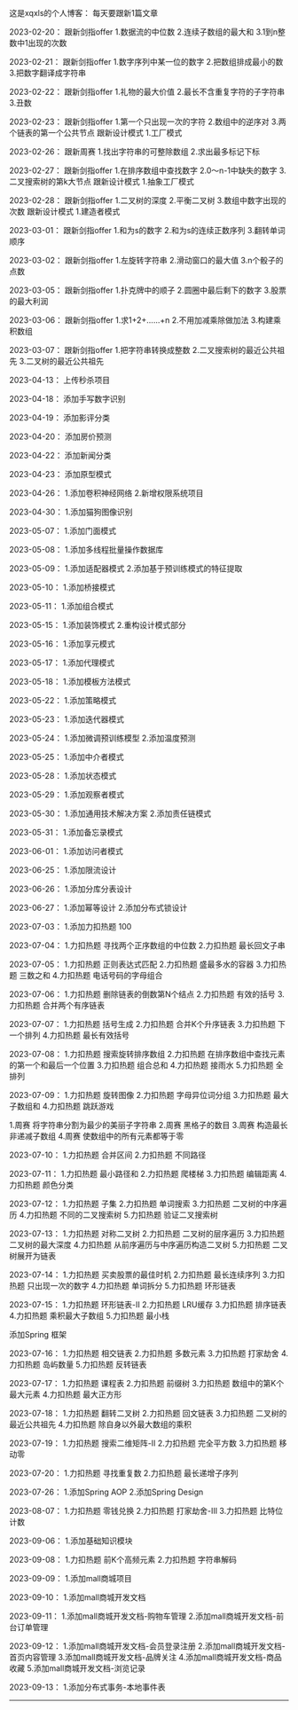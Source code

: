
这是xqxls的个人博客：
每天要跟新1篇文章

2023-02-20：
跟新剑指offer
1.数据流的中位数
2.连续子数组的最大和
3.1到n整数中1出现的次数

2023-02-21：
跟新剑指offer
1.数字序列中某一位的数字
2.把数组排成最小的数
3.把数字翻译成字符串

2023-02-22：
跟新剑指offer
1.礼物的最大价值
2.最长不含重复字符的子字符串
3.丑数

2023-02-23：
跟新剑指offer
1.第一个只出现一次的字符
2.数组中的逆序对
3.两个链表的第一个公共节点
跟新设计模式
1.工厂模式

2023-02-26：
跟新周赛
1.找出字符串的可整除数组
2.求出最多标记下标

2023-02-27：
跟新剑指offer
1.在排序数组中查找数字
2.0～n-1中缺失的数字
3.二叉搜索树的第k大节点
跟新设计模式
1.抽象工厂模式

2023-02-28：
跟新剑指offer
1.二叉树的深度
2.平衡二叉树
3.数组中数字出现的次数
跟新设计模式
1.建造者模式

2023-03-01：
跟新剑指offer
1.和为s的数字
2.和为s的连续正数序列
3.翻转单词顺序

2023-03-02：
跟新剑指offer
1.左旋转字符串
2.滑动窗口的最大值
3.n个骰子的点数

2023-03-05：
跟新剑指offer
1.扑克牌中的顺子
2.圆圈中最后剩下的数字
3.股票的最大利润

2023-03-06：
跟新剑指offer
1.求1+2+……+n
2.不用加减乘除做加法
3.构建乘积数组

2023-03-07：
跟新剑指offer
1.把字符串转换成整数
2.二叉搜索树的最近公共祖先
3.二叉树的最近公共祖先

2023-04-13：
上传秒杀项目

2023-04-18：
添加手写数字识别

2023-04-19：
添加影评分类

2023-04-20：
添加房价预测

2023-04-22：
添加新闻分类

2023-04-23：
添加原型模式

2023-04-26：
1.添加卷积神经网络
2.新增权限系统项目

2023-04-30：
1.添加猫狗图像识别

2023-05-07：
1.添加门面模式

2023-05-08：
1.添加多线程批量操作数据库

2023-05-09：
1.添加适配器模式
2.添加基于预训练模式的特征提取

2023-05-10：
1.添加桥接模式

2023-05-11：
1.添加组合模式

2023-05-15：
1.添加装饰模式
2.重构设计模式部分

2023-05-16：
1.添加享元模式

2023-05-17：
1.添加代理模式

2023-05-18：
1.添加模板方法模式

2023-05-22：
1.添加策略模式

2023-05-23：
1.添加迭代器模式

2023-05-24：
1.添加微调预训练模型
2.添加温度预测

2023-05-25：
1.添加中介者模式

2023-05-28：
1.添加状态模式

2023-05-29：
1.添加观察者模式

2023-05-30：
1.添加通用技术解决方案
2.添加责任链模式

2023-05-31：
1.添加备忘录模式

2023-06-01：
1.添加访问者模式

2023-06-25：
1.添加限流设计

2023-06-26：
1.添加分库分表设计

2023-06-27：
1.添加幂等设计
2.添加分布式锁设计

2023-07-03：
1.添加力扣热题 100

2023-07-04：
1.力扣热题 寻找两个正序数组的中位数
2.力扣热题 最长回文子串

2023-07-05：
1.力扣热题 正则表达式匹配
2.力扣热题 盛最多水的容器
3.力扣热题 三数之和
4.力扣热题 电话号码的字母组合

2023-07-06：
1.力扣热题 删除链表的倒数第N个结点
2.力扣热题 有效的括号
3.力扣热题 合并两个有序链表

2023-07-07：
1.力扣热题 括号生成
2.力扣热题 合并K个升序链表
3.力扣热题 下一个排列
4.力扣热题 最长有效括号

2023-07-08：
1.力扣热题 搜索旋转排序数组
2.力扣热题 在排序数组中查找元素的第一个和最后一个位置
3.力扣热题 组合总和
4.力扣热题 接雨水
5.力扣热题 全排列

2023-07-09：
1.力扣热题 旋转图像
2.力扣热题 字母异位词分组
3.力扣热题 最大子数组和
4.力扣热题 跳跃游戏

1.周赛 将字符串分割为最少的美丽子字符串
2.周赛 黑格子的数目
3.周赛 构造最长非递减子数组
4.周赛 使数组中的所有元素都等于零

2023-07-10：
1.力扣热题 合并区间
2.力扣热题 不同路径

2023-07-11：
1.力扣热题 最小路径和
2.力扣热题 爬楼梯
3.力扣热题 编辑距离
4.力扣热题 颜色分类

2023-07-12：
1.力扣热题 子集
2.力扣热题 单词搜索
3.力扣热题 二叉树的中序遍历
4.力扣热题 不同的二叉搜索树
5.力扣热题 验证二叉搜索树

2023-07-13：
1.力扣热题 对称二叉树
2.力扣热题 二叉树的层序遍历
3.力扣热题 二叉树的最大深度
4.力扣热题 从前序遍历与中序遍历构造二叉树
5.力扣热题 二叉树展开为链表

2023-07-14：
1.力扣热题 买卖股票的最佳时机
2.力扣热题 最长连续序列
3.力扣热题 只出现一次的数字
4.力扣热题 单词拆分
5.力扣热题 环形链表

2023-07-15：
1.力扣热题 环形链表-II
2.力扣热题 LRU缓存
3.力扣热题 排序链表
4.力扣热题 乘积最大子数组
5.力扣热题 最小栈

添加Spring 框架

2023-07-16：
1.力扣热题 相交链表
2.力扣热题 多数元素
3.力扣热题 打家劫舍
4.力扣热题 岛屿数量
5.力扣热题 反转链表

2023-07-17：
1.力扣热题 课程表
2.力扣热题 前缀树
3.力扣热题 数组中的第K个最大元素
4.力扣热题 最大正方形

2023-07-18：
1.力扣热题 翻转二叉树
2.力扣热题 回文链表
3.力扣热题 二叉树的最近公共祖先
4.力扣热题 除自身以外最大数组的乘积

2023-07-19：
1.力扣热题 搜索二维矩阵-II
2.力扣热题 完全平方数
3.力扣热题 移动零

2023-07-20：
1.力扣热题 寻找重复数
2.力扣热题 最长递增子序列

2023-07-26：
1.添加Spring AOP
2.添加Spring Design

2023-08-07：
1.力扣热题 零钱兑换
2.力扣热题 打家劫舍-III
3.力扣热题 比特位计数

2023-09-06：
1.添加基础知识模块

2023-09-08：
1.力扣热题 前K个高频元素
2.力扣热题 字符串解码

2023-09-09：
1.添加mall商城项目

2023-09-10：
1.添加mall商城开发文档

2023-09-11：
1.添加mall商城开发文档-购物车管理
2.添加mall商城开发文档-前台订单管理

2023-09-12：
1.添加mall商城开发文档-会员登录注册
2.添加mall商城开发文档-首页内容管理
3.添加mall商城开发文档-品牌关注
4.添加mall商城开发文档-商品收藏
5.添加mall商城开发文档-浏览记录

2023-09-13：
1.添加分布式事务-本地事件表


---

